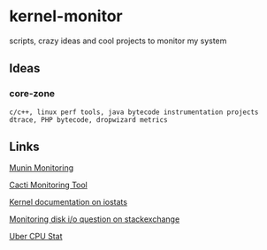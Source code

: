 # kernel-monitor
scripts, crazy  ideas and cool projects to monitor my system

## Ideas

### core-zone 
    c/c++, linux perf tools, java bytecode instrumentation projects
    dtrace, PHP bytecode, dropwizard metrics

## Links

[Munin Monitoring](http://munin-monitoring.org/)

[Cacti Monitoring Tool](http://www.cacti.net/index.php)

[Kernel documentation on iostats](https://www.kernel.org/doc/Documentation/iostats.txt)

[Monitoring disk i/o question on stackexchange](https://unix.stackexchange.com/questions/55212/how-can-i-monitor-disk-io)

[Uber CPU Stat](https://github.com/uber-common/cpustat)
